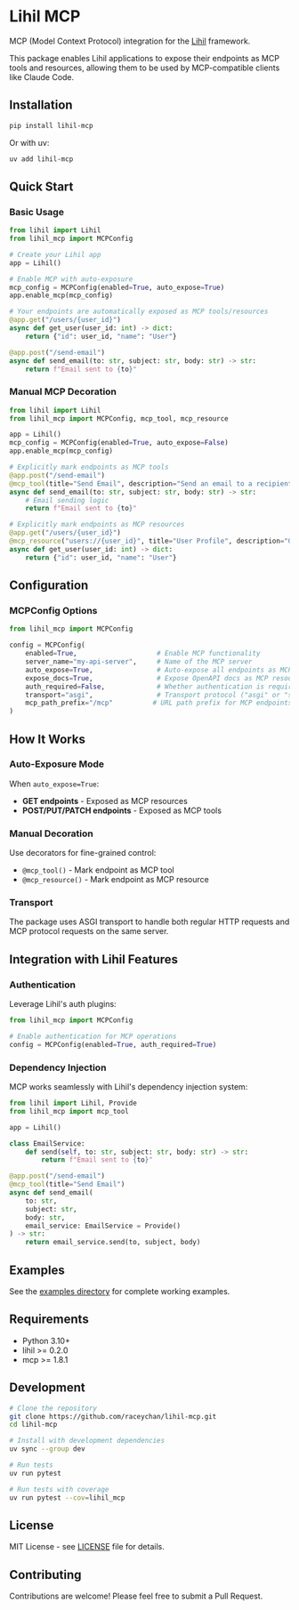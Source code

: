 # Lihil MCP

MCP (Model Context Protocol) integration for the [Lihil](https://github.com/raceychan/lihil) framework.

This package enables Lihil applications to expose their endpoints as MCP tools and resources, allowing them to be used by MCP-compatible clients like Claude Code.

## Installation

```bash
pip install lihil-mcp
```

Or with uv:

```bash
uv add lihil-mcp
```

## Quick Start

### Basic Usage

```python
from lihil import Lihil
from lihil_mcp import MCPConfig

# Create your Lihil app
app = Lihil()

# Enable MCP with auto-exposure
mcp_config = MCPConfig(enabled=True, auto_expose=True)
app.enable_mcp(mcp_config)

# Your endpoints are automatically exposed as MCP tools/resources
@app.get("/users/{user_id}")
async def get_user(user_id: int) -> dict:
    return {"id": user_id, "name": "User"}

@app.post("/send-email")
async def send_email(to: str, subject: str, body: str) -> str:
    return f"Email sent to {to}"
```

### Manual MCP Decoration

```python
from lihil import Lihil
from lihil_mcp import MCPConfig, mcp_tool, mcp_resource

app = Lihil()
mcp_config = MCPConfig(enabled=True, auto_expose=False)
app.enable_mcp(mcp_config)

# Explicitly mark endpoints as MCP tools
@app.post("/send-email")
@mcp_tool(title="Send Email", description="Send an email to a recipient")
async def send_email(to: str, subject: str, body: str) -> str:
    # Email sending logic
    return f"Email sent to {to}"

# Explicitly mark endpoints as MCP resources
@app.get("/users/{user_id}")
@mcp_resource("users://{user_id}", title="User Profile", description="Get user profile")
async def get_user(user_id: int) -> dict:
    return {"id": user_id, "name": "User"}
```

## Configuration

### MCPConfig Options

```python
from lihil_mcp import MCPConfig

config = MCPConfig(
    enabled=True,                    # Enable MCP functionality
    server_name="my-api-server",     # Name of the MCP server
    auto_expose=True,                # Auto-expose all endpoints as MCP tools/resources
    expose_docs=True,                # Expose OpenAPI docs as MCP resources
    auth_required=False,             # Whether authentication is required
    transport="asgi",                # Transport protocol ("asgi" or "stdio")
    mcp_path_prefix="/mcp"          # URL path prefix for MCP endpoints
)
```

## How It Works

### Auto-Exposure Mode

When `auto_expose=True`:
- **GET endpoints** - Exposed as MCP resources
- **POST/PUT/PATCH endpoints** - Exposed as MCP tools

### Manual Decoration

Use decorators for fine-grained control:
- `@mcp_tool()` - Mark endpoint as MCP tool
- `@mcp_resource()` - Mark endpoint as MCP resource

### Transport

The package uses ASGI transport to handle both regular HTTP requests and MCP protocol requests on the same server.

## Integration with Lihil Features

### Authentication

Leverage Lihil's auth plugins:

```python
from lihil_mcp import MCPConfig

# Enable authentication for MCP operations
config = MCPConfig(enabled=True, auth_required=True)
```

### Dependency Injection

MCP works seamlessly with Lihil's dependency injection system:

```python
from lihil import Lihil, Provide
from lihil_mcp import mcp_tool

app = Lihil()

class EmailService:
    def send(self, to: str, subject: str, body: str) -> str:
        return f"Email sent to {to}"

@app.post("/send-email")
@mcp_tool(title="Send Email")
async def send_email(
    to: str, 
    subject: str, 
    body: str,
    email_service: EmailService = Provide()
) -> str:
    return email_service.send(to, subject, body)
```

## Examples

See the [examples directory](./examples) for complete working examples.

## Requirements

- Python 3.10+
- lihil >= 0.2.0
- mcp >= 1.8.1

## Development

```bash
# Clone the repository
git clone https://github.com/raceychan/lihil-mcp.git
cd lihil-mcp

# Install with development dependencies
uv sync --group dev

# Run tests
uv run pytest

# Run tests with coverage
uv run pytest --cov=lihil_mcp
```

## License

MIT License - see [LICENSE](./LICENSE) file for details.

## Contributing

Contributions are welcome! Please feel free to submit a Pull Request.